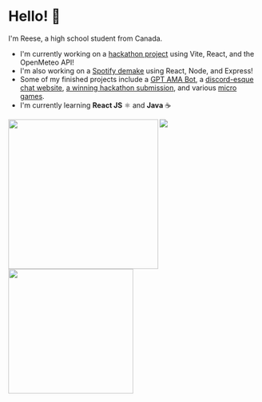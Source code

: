 # Hello! 👋
I'm Reese, a high school student from Canada.

- I'm currently working on a [hackathon project](https://github.com/m-shao/outfit-social-app) using Vite, React, and the OpenMeteo API!
- I'm also working on a [Spotify demake](https://github.com/r-chong/spotty) using React, Node, and Express!
- Some of my finished projects include a [GPT AMA Bot](https://github.com/r-chong/GPT-Interview-Bot), a [discord-esque chat website](https://github.com/r-chong/chat), [a winning hackathon submission](https://devpost.com/software/quibble-g4tmov), and various [micro games](https://github.com/r-chong/TGJ3M1_ISU).
- I'm currently learning **React JS** ⚛️ and **Java** ☕

 [<img align="left" src="https://github-readme-stats.vercel.app/api?username=r-chong&show_icons=true&count_private=true&hide_border=true&theme=github_dark" width="300" />](#)
 [<img align="left" src="https://github-readme-stats.vercel.app/api/top-langs/?username=r-chong&hide_border=true&layout=compact&theme=github_dark" width="250"/>](#)

<img src="https://komarev.com/ghpvc/?username=r-chong"/>

